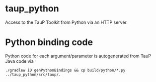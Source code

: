 # taup_python
Access to the TauP Toolkit from Python via an HTTP server.


# Python binding code

Python code for each argument/parameter is autogenerated from TauP Java code via

```
./gradlew iD genPythonBindings && cp build/python/*.py ../taup_python/src/taup/.
```
